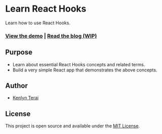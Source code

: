 # Learn React Hooks

Learn how to use React Hooks.

### [View the demo](https://stark-springs-98447.herokuapp.com/) | [Read the blog (WIP)](#)

## Purpose

- Learn about essential React Hooks concepts and related terms.
- Build a very simple React app that demonstrates the above concepts.

## Author

- [Kenlyn Terai](https://github.com/kkterai)

## License

This project is open source and available under the [MIT License](LICENSE).
